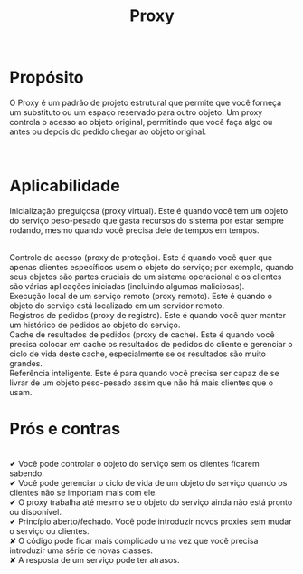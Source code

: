 <h1 align="center">
  Proxy
</h1>

<br>

# Propósito
 
O Proxy é um padrão de projeto estrutural que permite que você forneça um substituto ou um espaço reservado para outro objeto. Um proxy controla o acesso ao objeto original, permitindo que você faça algo ou antes ou depois do pedido chegar ao objeto original.

<br> 

# Aplicabilidade

  Inicialização preguiçosa (proxy virtual). Este é quando você tem um objeto do serviço peso-pesado que gasta recursos do sistema por estar sempre rodando, mesmo quando você precisa dele de tempos em tempos.
  
  <br>
 Controle de acesso (proxy de proteção). Este é quando você quer que apenas clientes específicos usem o objeto do serviço; por exemplo, quando seus objetos são partes cruciais de um sistema operacional e os clientes são várias aplicações iniciadas (incluindo algumas maliciosas).
  <br>
 Execução local de um serviço remoto (proxy remoto). Este é quando o objeto do serviço está localizado em um servidor remoto.
 <br>
 Registros de pedidos (proxy de registro). Este é quando você quer manter um histórico de pedidos ao objeto do serviço.
 <br>
 Cache de resultados de pedidos (proxy de cache). Este é quando você precisa colocar em cache os resultados de pedidos do cliente e gerenciar o ciclo de vida deste cache, especialmente se os resultados são muito grandes.
 <br>
 Referência inteligente. Este é para quando você precisa ser capaz de se livrar de um objeto peso-pesado assim que não há mais clientes que o usam.
 
  
# Prós e contras
 
 <br>
✔  Você pode controlar o objeto do serviço sem os clientes ficarem sabendo.
 <br>
✔ Você pode gerenciar o ciclo de vida de um objeto do serviço quando os clientes não se importam mais com ele.
<br>
✔ O proxy trabalha até mesmo se o objeto do serviço ainda não está pronto ou disponível.
<br>
✔ Princípio aberto/fechado. Você pode introduzir novos proxies sem mudar o serviço ou clientes.
<br>
✘    O código pode ficar mais complicado uma vez que você precisa introduzir uma série de novas classes.
<br>
✘ A resposta de um serviço pode ter atrasos.
